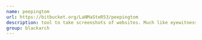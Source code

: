 ```yaml
---
name: peepingtom
url: https://bitbucket.org/LaNMaSteR53/peepingtom
description: tool to take screenshots of websites. Much like eyewitness. URL : https://bitbucket.org/LaNMaSteR53/peepingtom Groups : blackarch blackarch-webapp blackarch-recon
group: blackarch
---
```

